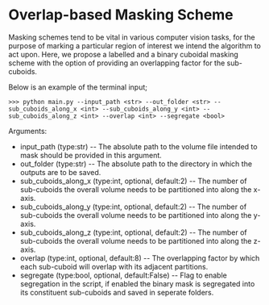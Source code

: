 # Overlap-based Masking Scheme

Masking schemes tend to be vital in various computer vision tasks, for the purpose of marking a particular region of interest we intend the algorithm to act upon. Here, we propose a labelled and a binary cuboidal masking scheme with the option of providing an overlapping factor for the sub-cuboids.  


Below is an example of the terminal input;
```
>>> python main.py --input_path <str> --out_folder <str> --sub_cuboids_along_x <int> --sub_cuboids_along_y <int> --sub_cuboids_along_z <int> --overlap <int> --segregate <bool>
```

Arguments:

* input_path (type:str) -- The absolute path to the volume file intended to mask should be provided in this argument.
* out_folder (type:str) -- The absolute path to the directory in which the outputs are to be saved.
* sub_cuboids_along_x (type:int, optional, default:2) -- The number of sub-cuboids the overall volume needs to be partitioned into along the x-axis.
* sub_cuboids_along_y (type:int, optional, default:2) -- The number of sub-cuboids the overall volume needs to be partitioned into along the y-axis.
* sub_cuboids_along_z (type:int, optional, default:2) -- The number of sub-cuboids the overall volume needs to be partitioned into along the z-axis.
* overlap (type:int, optional, default:8) -- The overlapping factor by which each sub-cuboid will overlap with its adjacent partitions.
* segregate (type:bool, optional, default:False) -- Flag to enable segregation in the script, if enabled the binary mask is segregated into its constituent sub-cuboids and saved in seperate folders.

